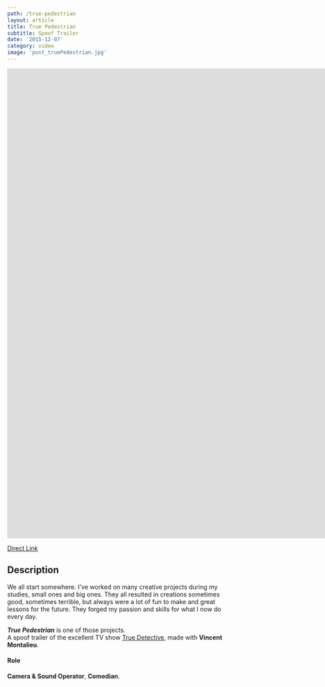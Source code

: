 ```yaml
---
path: /true-pedestrian
layout: article
title: True Pedestrian
subtitle: Spoof Trailer
date: '2015-12-07'
category: video
image: 'post_truePedestrian.jpg'
---
```


<iframe width="1920" height="1080" src="https://www.youtube.com/embed/cz8iNzDwNpc?rel=0" frameborder="0" allowfullscreen></iframe>

[Direct Link](https://www.youtube.com/watch?v=cz8iNzDwNpc)

## Description

We all start somewhere. I've worked on many creative projects during my studies, small ones and big ones. They all resulted in creations sometimes good, sometimes terrible, but always were a lot of fun to make and great lessons for the future. They forged my passion and skills for what I now do every day.

**_True Pedestrian_** is one of those projects.  
A spoof trailer of the excellent TV show [True Detective](http://www.imdb.com/title/tt2356777/), made with **Vincent Montalieu**.

#### Role

**Camera & Sound Operator**, **Comedian**.
